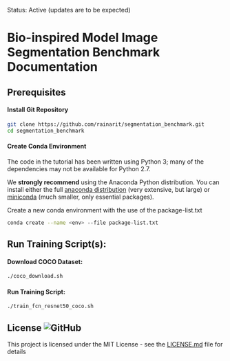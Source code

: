 Status: Active (updates are to be expected)

# Bio-inspired Model Image Segmentation Benchmark Documentation
## Prerequisites
#### Install Git Repository
```bash
git clone https://github.com/rainarit/segmentation_benchmark.git
cd segmentation_benchmark
```
#### Create Conda Environment
The code in the tutorial has been written using Python 3; many of the dependencies may not be available for Python 2.7.

We **strongly recommend** using the Anaconda Python distribution. You can install either the full [anaconda distribution](https://www.continuum.io/downloads) (very extensive, but large) or [miniconda](https://conda.io/miniconda.html) (much smaller, only essential packages).

Create a new conda environment with the use of the package-list.txt
```bash
conda create --name <env> --file package-list.txt
```

## Run Training Script(s):
#### Download COCO Dataset:
```bash
./coco_download.sh
```
#### Run Training Script:
```bash
./train_fcn_resnet50_coco.sh
```

## License ![GitHub](https://img.shields.io/github/license/rainarit/segmentation_benchmark)

This project is licensed under the MIT License - see the [LICENSE.md](https://github.com/rainarit/segmentation-benchmark/blob/main/LICENSE) file for details


